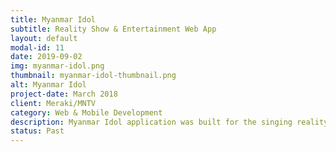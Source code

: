 ```yaml
---
title: Myanmar Idol
subtitle: Reality Show & Entertainment Web App
layout: default
modal-id: 11
date: 2019-09-02
img: myanmar-idol.png
thumbnail: myanmar-idol-thumbnail.png
alt: Myanmar Idol
project-date: March 2018
client: Meraki/MNTV
category: Web & Mobile Development
description: Myanmar Idol application was built for the singing reality show Myanmar Idol's season 3. It acted as a convenient portal for the viewers of the show to find performances of the contestants. It also provides recommendations of videos as per the user's interests. <br/><br/> <b>Key Features - </b> <br/> It acts as a common dashboard to find performances of all artists in one place. <br/> It is easy to find recommendations. <br/><br/> <b>Tech Stack - </b> <br/> Ruby on Rails, Firebase, Android and iOS Swift.
status: Past
---
```

